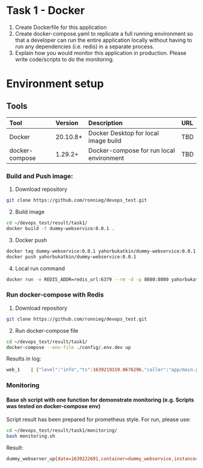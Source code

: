 # Task 1 - Docker

1. Create Dockerfile for this application
2. Create docker-compose.yaml to replicate a full running environment 
so that a developer can run the entire application locally without having
to run any dependencies (i.e. redis) in a separate process.
3. Explain how you would monitor this application in production. 
Please write code/scripts to do the monitoring.

# Environment setup

## Tools
| Tool | Version | Description | URL |
| :--- | :------ | :---------- | :-- | 
| Docker| 20.10.8+ | Docker Desktop for local image build | TBD |
| docker-compose | 1.29.2+ | Docker-compose for run local environment | TBD |


### Build and Push image: 
1. Download repository
```bash
git clone https://github.com/ronnieg/devops_test.git
```
2. Build image
```bash
cd ~/devops_test/result/task1/
docker build -t dummy-webservice:0.0.1 .
```
3. Docker push
```bash
docker tag dummy-webservice:0.0.1 yahorbukatkin/dummy-webservice:0.0.1
docker push yahorbukatkin/dummy-webservice:0.0.1
```
4. Local run command
```bash
docker run -e REDIS_ADDR=redis_url:6379 --rm -d -p 8080:8080 yahorbukatkin/dummy-webservice:0.0.1
```

### Run docker-compose with Redis

1. Download repository
```bash
git clone https://github.com/ronnieg/devops_test.git
```

2. Run docker-compose file
```bash
cd ~/devops_test/result/task1/
docker-compose --env-file ./config/.env.dev up 
```

Results in log:
```bash
web_1    | {"level":"info","ts":1639219319.0676296,"caller":"app/main.go:53","msg":"got updated_time"}
```

### Monitoring
#### Base sh script with one function for demonstrate monitoring (e.g. Scripts was tested on docker-compose env)

Script result has been prepared for prometheus style. For run, please use:
```bash
cd ~/devops_test/result/task1/monitoring/
bash monitoring.sh
```

Result: 
```bash
dummy_webserver_up{date=1639222691,container=dummy_webservice,instance=127.0.0.1:8080,service=dummy_webservice} 200
```